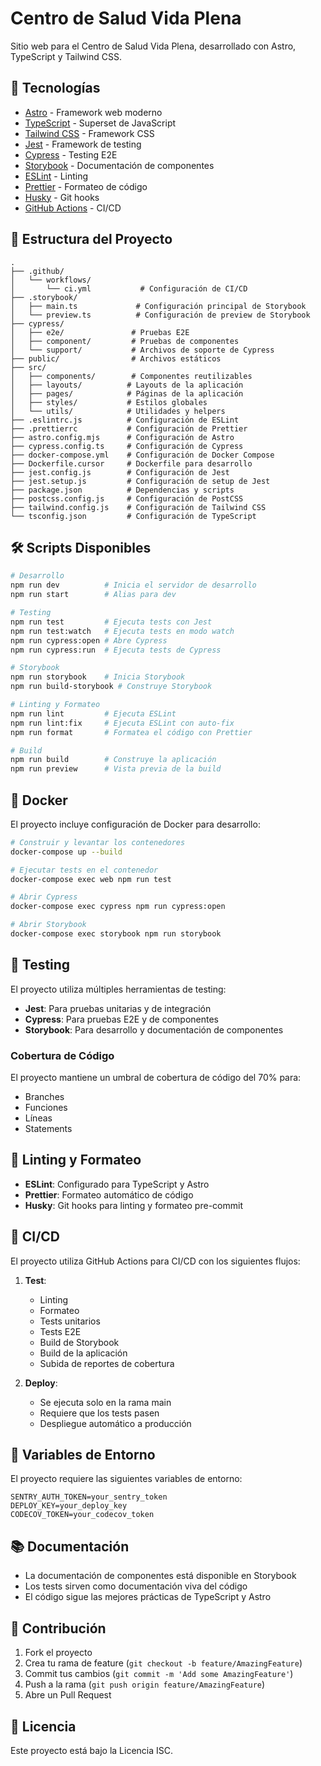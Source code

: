 # Centro de Salud Vida Plena

Sitio web para el Centro de Salud Vida Plena, desarrollado con Astro, TypeScript y Tailwind CSS.

## 🚀 Tecnologías

- [Astro](https://astro.build/) - Framework web moderno
- [TypeScript](https://www.typescriptlang.org/) - Superset de JavaScript
- [Tailwind CSS](https://tailwindcss.com/) - Framework CSS
- [Jest](https://jestjs.io/) - Framework de testing
- [Cypress](https://www.cypress.io/) - Testing E2E
- [Storybook](https://storybook.js.org/) - Documentación de componentes
- [ESLint](https://eslint.org/) - Linting
- [Prettier](https://prettier.io/) - Formateo de código
- [Husky](https://typicode.github.io/husky/) - Git hooks
- [GitHub Actions](https://github.com/features/actions) - CI/CD

## 📁 Estructura del Proyecto

```
.
├── .github/
│   └── workflows/
│       └── ci.yml           # Configuración de CI/CD
├── .storybook/
│   ├── main.ts             # Configuración principal de Storybook
│   └── preview.ts          # Configuración de preview de Storybook
├── cypress/
│   ├── e2e/               # Pruebas E2E
│   ├── component/         # Pruebas de componentes
│   └── support/           # Archivos de soporte de Cypress
├── public/                # Archivos estáticos
├── src/
│   ├── components/        # Componentes reutilizables
│   ├── layouts/          # Layouts de la aplicación
│   ├── pages/            # Páginas de la aplicación
│   ├── styles/           # Estilos globales
│   └── utils/            # Utilidades y helpers
├── .eslintrc.js          # Configuración de ESLint
├── .prettierrc           # Configuración de Prettier
├── astro.config.mjs      # Configuración de Astro
├── cypress.config.ts     # Configuración de Cypress
├── docker-compose.yml    # Configuración de Docker Compose
├── Dockerfile.cursor     # Dockerfile para desarrollo
├── jest.config.js        # Configuración de Jest
├── jest.setup.js         # Configuración de setup de Jest
├── package.json          # Dependencias y scripts
├── postcss.config.js     # Configuración de PostCSS
├── tailwind.config.js    # Configuración de Tailwind CSS
└── tsconfig.json         # Configuración de TypeScript
```

## 🛠️ Scripts Disponibles

```bash
# Desarrollo
npm run dev          # Inicia el servidor de desarrollo
npm run start        # Alias para dev

# Testing
npm run test         # Ejecuta tests con Jest
npm run test:watch   # Ejecuta tests en modo watch
npm run cypress:open # Abre Cypress
npm run cypress:run  # Ejecuta tests de Cypress

# Storybook
npm run storybook    # Inicia Storybook
npm run build-storybook # Construye Storybook

# Linting y Formateo
npm run lint         # Ejecuta ESLint
npm run lint:fix     # Ejecuta ESLint con auto-fix
npm run format       # Formatea el código con Prettier

# Build
npm run build        # Construye la aplicación
npm run preview      # Vista previa de la build
```

## 🐳 Docker

El proyecto incluye configuración de Docker para desarrollo:

```bash
# Construir y levantar los contenedores
docker-compose up --build

# Ejecutar tests en el contenedor
docker-compose exec web npm run test

# Abrir Cypress
docker-compose exec cypress npm run cypress:open

# Abrir Storybook
docker-compose exec storybook npm run storybook
```

## 🧪 Testing

El proyecto utiliza múltiples herramientas de testing:

- **Jest**: Para pruebas unitarias y de integración
- **Cypress**: Para pruebas E2E y de componentes
- **Storybook**: Para desarrollo y documentación de componentes

### Cobertura de Código

El proyecto mantiene un umbral de cobertura de código del 70% para:
- Branches
- Funciones
- Líneas
- Statements

## 📝 Linting y Formateo

- **ESLint**: Configurado para TypeScript y Astro
- **Prettier**: Formateo automático de código
- **Husky**: Git hooks para linting y formateo pre-commit

## 🔄 CI/CD

El proyecto utiliza GitHub Actions para CI/CD con los siguientes flujos:

1. **Test**:
   - Linting
   - Formateo
   - Tests unitarios
   - Tests E2E
   - Build de Storybook
   - Build de la aplicación
   - Subida de reportes de cobertura

2. **Deploy**:
   - Se ejecuta solo en la rama main
   - Requiere que los tests pasen
   - Despliegue automático a producción

## 🔐 Variables de Entorno

El proyecto requiere las siguientes variables de entorno:

```env
SENTRY_AUTH_TOKEN=your_sentry_token
DEPLOY_KEY=your_deploy_key
CODECOV_TOKEN=your_codecov_token
```

## 📚 Documentación

- La documentación de componentes está disponible en Storybook
- Los tests sirven como documentación viva del código
- El código sigue las mejores prácticas de TypeScript y Astro

## 🤝 Contribución

1. Fork el proyecto
2. Crea tu rama de feature (`git checkout -b feature/AmazingFeature`)
3. Commit tus cambios (`git commit -m 'Add some AmazingFeature'`)
4. Push a la rama (`git push origin feature/AmazingFeature`)
5. Abre un Pull Request

## 📄 Licencia

Este proyecto está bajo la Licencia ISC.
